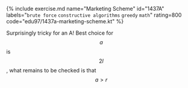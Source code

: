 {% include exercise.md name="Marketing Scheme" id="1437A" labels="`brute force` `constructive algorithms` `greedy` `math`" rating=800 code="edu97/1437a-marketing-scheme.kt" %}

Surprisingly tricky for an A!  Best choice for $$a$$ is $$2l$$, what remains to be checked is that $$a > r$$

